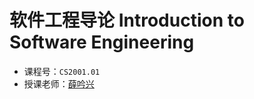 # 软件工程导论 Introduction to Software Engineering

- 课程号：`CS2001.01`
- 授课老师：[薛吟兴](https://yinxingxue.github.io/)
